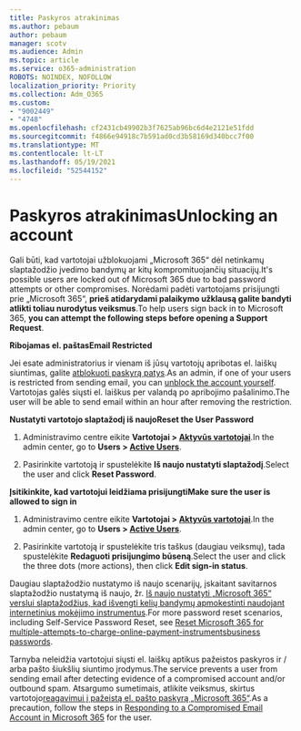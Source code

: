```yaml
---
title: Paskyros atrakinimas
ms.author: pebaum
author: pebaum
manager: scotv
ms.audience: Admin
ms.topic: article
ms.service: o365-administration
ROBOTS: NOINDEX, NOFOLLOW
localization_priority: Priority
ms.collection: Adm_O365
ms.custom:
- "9002449"
- "4748"
ms.openlocfilehash: cf2431cb49902b3f7625ab96bc6d4e2121e51fdd
ms.sourcegitcommit: f4866e94918c7b591ad0cd3b58169d340bcc7f00
ms.translationtype: MT
ms.contentlocale: lt-LT
ms.lasthandoff: 05/19/2021
ms.locfileid: "52544152"
---
```

# <a name="unlocking-an-account"></a><span data-ttu-id="82355-102">Paskyros atrakinimas</span><span class="sxs-lookup"><span data-stu-id="82355-102">Unlocking an account</span></span>

<span data-ttu-id="82355-103">Gali būti, kad vartotojai užblokuojami „Microsoft 365“ dėl netinkamų slaptažodžio įvedimo bandymų ar kitų kompromituojančių situacijų.</span><span class="sxs-lookup"><span data-stu-id="82355-103">It's possible users are locked out of Microsoft 365 due to bad password attempts or other compromises.</span></span> <span data-ttu-id="82355-104">Norėdami padėti vartotojams prisijungti prie „Microsoft 365“, **prieš atidarydami palaikymo užklausą galite bandyti atlikti toliau nurodytus veiksmus**.</span><span class="sxs-lookup"><span data-stu-id="82355-104">To help users sign back in to Microsoft 365, **you can attempt the following steps before opening a Support Request**.</span></span> 

<span data-ttu-id="82355-105">**Ribojamas el. paštas**</span><span class="sxs-lookup"><span data-stu-id="82355-105">**Email Restricted**</span></span>

<span data-ttu-id="82355-106">Jei esate administratorius ir vienam iš jūsų vartotojų apribotas el. laiškų siuntimas, galite [atblokuoti paskyrą patys](/microsoft-365/security/office-365-security/removing-user-from-restricted-users-portal-after-spam).</span><span class="sxs-lookup"><span data-stu-id="82355-106">As an admin, if one of your users is restricted from sending email, you can [unblock the account yourself](/microsoft-365/security/office-365-security/removing-user-from-restricted-users-portal-after-spam).</span></span> <span data-ttu-id="82355-107">Vartotojas galės siųsti el. laiškus per valandą po apribojimo pašalinimo.</span><span class="sxs-lookup"><span data-stu-id="82355-107">The user will be able to send email within an hour after removing the restriction.</span></span>

<span data-ttu-id="82355-108">**Nustatyti vartotojo slaptažodį iš naujo**</span><span class="sxs-lookup"><span data-stu-id="82355-108">**Reset the User Password**</span></span>

1. <span data-ttu-id="82355-109">Administravimo centre eikite **Vartotojai > [Aktyvūs vartotojai](https://admin.microsoft.com/Adminportal/Home?source=applauncher#/users)**.</span><span class="sxs-lookup"><span data-stu-id="82355-109">In the admin center, go to **Users > [Active Users](https://admin.microsoft.com/Adminportal/Home?source=applauncher#/users)**.</span></span>

2. <span data-ttu-id="82355-110">Pasirinkite vartotoją ir spustelėkite **Iš naujo nustatyti slaptažodį**.</span><span class="sxs-lookup"><span data-stu-id="82355-110">Select the user and click **Reset Password**.</span></span>

<span data-ttu-id="82355-111">**Įsitikinkite, kad vartotojui leidžiama prisijungti**</span><span class="sxs-lookup"><span data-stu-id="82355-111">**Make sure the user is allowed to sign in**</span></span>

1. <span data-ttu-id="82355-112">Administravimo centre eikite **Vartotojai > [Aktyvūs vartotojai](https://admin.microsoft.com/Adminportal/Home?source=applauncher#/users)**.</span><span class="sxs-lookup"><span data-stu-id="82355-112">In the admin center, go to **Users > [Active Users](https://admin.microsoft.com/Adminportal/Home?source=applauncher#/users)**.</span></span>

2. <span data-ttu-id="82355-113">Pasirinkite vartotoją ir spustelėkite tris taškus (daugiau veiksmų), tada spustelėkite **Redaguoti prisijungimo būseną**.</span><span class="sxs-lookup"><span data-stu-id="82355-113">Select the user and click the three dots (more actions), then click **Edit sign-in status**.</span></span>

<span data-ttu-id="82355-114">Daugiau slaptažodžio nustatymo iš naujo scenarijų, įskaitant savitarnos slaptažodžio nustatymą iš naujo, žr. [Iš naujo nustatyti „Microsoft 365“ verslui slaptažodžius, kad išvengti kelių bandymų apmokestinti naudojant internetinius mokėjimo instrumentus](/microsoft-365/admin/add-users/reset-passwords).</span><span class="sxs-lookup"><span data-stu-id="82355-114">For more password reset scenarios, including Self-Service Password Reset, see [Reset Microsoft 365 for multiple-attempts-to-charge-online-payment-instrumentsbusiness passwords](/microsoft-365/admin/add-users/reset-passwords).</span></span>

<span data-ttu-id="82355-115">Tarnyba neleidžia vartotojui siųsti el. laiškų aptikus pažeistos paskyros ir / arba pašto šiukšlių siuntimo įrodymus.</span><span class="sxs-lookup"><span data-stu-id="82355-115">The service prevents a user from sending email after detecting evidence of a compromised account and/or outbound spam.</span></span> <span data-ttu-id="82355-116">Atsargumo sumetimais, atlikite veiksmus, skirtus vartotojo[reagavimui į pažeistą el. pašto paskyrą „Microsoft 365“](/microsoft-365/security/office-365-security/responding-to-a-compromised-email-account).</span><span class="sxs-lookup"><span data-stu-id="82355-116">As a precaution, follow the steps in [Responding to a Compromised Email Account in Microsoft 365](/microsoft-365/security/office-365-security/responding-to-a-compromised-email-account) for the user.</span></span>
